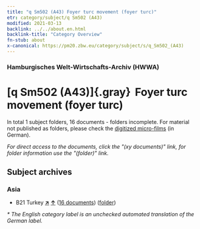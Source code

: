 ```yaml
---
title: "q Sm502 (A43) Foyer turc movement (foyer turc)"
etr: category/subject/q Sm502 (A43)
modified: 2021-03-13
backlink: ../../about.en.html
backlink-title: "Category Overview"
fn-stub: about
x-canonical: https://pm20.zbw.eu/category/subject/s/q_Sm502_(A43)
---
```


### Hamburgisches Welt-Wirtschafts-Archiv (HWWA)
# [q Sm502 (A43)]{.gray}&#8201; Foyer turc movement (foyer turc)&#160; 





In total 1 subject folders, 16 documents - folders incomplete.
For material not published as folders, please check the [digitized micro-films](/film/h1_sh.de.html) (in German).

_For direct access to the documents, click the "(xy documents)" link, for folder information use the "(folder)" link._

## Subject archives



### Asia

- B21 Turkey [**&nearr;**](../../../geo/i/141111/about.en.html "Turkey (all folders)") [**&uarr;**](../../../geo/about.en.html#B21 "Country category system") (<a href="https://pm20.zbw.eu/dfgview/sh/141111,146057" title="about: Turkey : Foyer turc movement (foyer turc)" target="_blank">16 documents</a>) ([folder](../../../../folder/sh/1411xx/141111/1460xx/146057/about.en.html))


_* The English category label is an unchecked automated translation of the German label._

